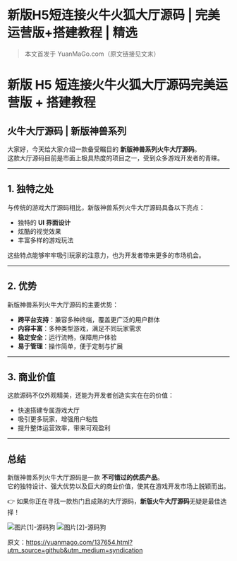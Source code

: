 # 新版H5短连接火牛火狐大厅源码 | 完美运营版+搭建教程 | 精选

> 本文首发于 YuanMaGo.com（原文链接见文末）  

# 新版 H5 短连接火牛火狐大厅源码完美运营版 + 搭建教程

## 火牛大厅源码 | 新版神兽系列

大家好，今天给大家介绍一款备受瞩目的 **新版神兽系列火牛大厅源码**。  
这款大厅源码目前是市面上极具热度的项目之一，受到众多游戏开发者的青睐。

---

## 1. 独特之处

与传统的游戏大厅源码相比，新版神兽系列火牛大厅源码具备以下亮点：

* 独特的 **UI 界面设计**
* 炫酷的视觉效果
* 丰富多样的游戏玩法

这些特点能够牢牢吸引玩家的注意力，也为开发者带来更多的市场机会。

---

## 2. 优势

新版神兽系列火牛大厅源码的主要优势：

* **跨平台支持**：兼容多种终端，覆盖更广泛的用户群体
* **内容丰富**：多种类型游戏，满足不同玩家需求
* **稳定安全**：运行流畅，保障用户体验
* **易于管理**：操作简单，便于定制与扩展

---

## 3. 商业价值

这款源码不仅外观精美，还能为开发者创造实实在在的价值：

* 快速搭建专属游戏大厅
* 吸引更多玩家，增强用户粘性
* 提升整体运营效率，带来可观盈利

---

## 总结

新版神兽系列火牛大厅源码是一款 **不可错过的优质产品**。  
它的独特设计、强大优势以及巨大的商业价值，使其在游戏开发市场上脱颖而出。

👉 如果你正在寻找一款热门且成熟的大厅源码，**新版火牛大厅源码**无疑是最佳选择！

![图片[1]-源码狗](https://yuanmago.com/wp-content/themes/zibll/img/thumbnail-lg.svg) ![图片[2]-源码狗](https://yuanmago.com/wp-content/themes/zibll/img/thumbnail-lg.svg)

原文：https://yuanmago.com/137654.html?utm_source=github&utm_medium=syndication
